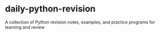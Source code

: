# daily-python-revision
A collection of Python revision notes, examples, and practice programs for learning and review
